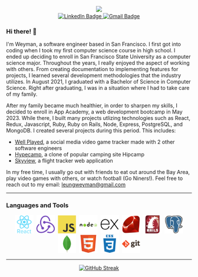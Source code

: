 <div id="header" align="center">
  
  <img src="https://24.media.tumblr.com/ef2f0535450b01ad91c23b4e38646e2b/tumblr_mryzllIRT91rz5foro1_r1_500.gif" width="600"/>
  <div id="badges" align='center'>
    <a href="https://www.linkedin.com/in/weyman-leung" target='_blank'>
      <img src="https://img.shields.io/badge/linkedin-%230077B5.svg?style=for-the-badge&logo=linkedin&logoColor=white" alt="LinkedIn Badge"/>
    </a>
    <a href="mailto:leungweyman@gmail.com" target='_blank'>
      <img src="https://img.shields.io/badge/Gmail-D14836?style=for-the-badge&logo=gmail&logoColor=white" alt="Gmail Badge"/>
    </a>
   
  </div>
</div>

### Hi there! 👋

I'm Weyman, a software engineer based in San Francisco. I first got into coding when I took my first computer science course in high school. I ended up deciding to enroll in San Francisco State University as a computer science major. Throughout the years, I really enjoyed the aspect of working with others. From creating documentation to implementing features for projects, I learned several development methodologies that the industry utilizes. In August 2021, I graduated with a Bachelor of Science in Computer Science. Right after graduating, I was in a situation where I had to take care of my family.

After my family became much healthier, in order to sharpen my skills, I decided to enroll in App Academy, a web development bootcamp in May 2023. While there, I built many projects utlizing technologies such as React, Redux, Javascript, Ruby, Ruby on Rails, Node, Express, PostgreSQL, and MongoDB. I created several projects during this period. This includes: 

* [Well Played](https://well-played-3bbfe2f31839.herokuapp.com/), a social media video game tracker made with 2 other software engineers
* [Hypecamp](https://hypecamp-hbpd.onrender.com/), a clone of popular camping site Hipcamp 
* [Skyview](https://wleung4.github.io/skyview/), a flight tracker web application

In my free time, I usually go out with friends to eat out around the Bay Area, play video games with others, or watch football (Go Niners!). Feel free to reach out to my email: leungweyman@gmail.com

---

### Languages and Tools

<div align="center">
  <img src="https://github.com/devicons/devicon/blob/master/icons/react/react-original-wordmark.svg" title="React" alt="React" width="50" height="50"/>&nbsp;
  <img src="https://github.com/devicons/devicon/blob/master/icons/redux/redux-original.svg" title="Redux" alt="Redux " width="50" height="50"/>&nbsp;
  <img src="https://github.com/devicons/devicon/blob/master/icons/javascript/javascript-original.svg" title="JavaScript" alt="JavaScript" width="50" height="50"/>&nbsp;
  <img src="https://github.com/devicons/devicon/blob/master/icons/nodejs/nodejs-original-wordmark.svg" title="NodeJS" alt="NodeJS" width="50" height="50"/>&nbsp;
  <img src="https://github.com/devicons/devicon/blob/master/icons/express/express-original.svg" title="Express" alt="Express" width="50" height="50"/>&nbsp;
  <img src="https://github.com/devicons/devicon/blob/master/icons/ruby/ruby-original.svg" title="Ruby" alt="Ruby" width="50" height="50"/>&nbsp;
  <img src="https://github.com/devicons/devicon/blob/master/icons/rails/rails-original-wordmark.svg" title="Rails" alt="Rails" width="50" height="50"/>&nbsp;
  <img src="https://github.com/devicons/devicon/blob/master/icons/postgresql/postgresql-original.svg" title="PostgreSQL" alt="PostgreSQL" width="50" height="50"/>
  <img src="https://github.com/devicons/devicon/blob/master/icons/mongodb/mongodb-original.svg" title="MongoDB" alt="MongoDB" width="50" height="50"/>&nbsp;
  <img src="https://github.com/devicons/devicon/blob/master/icons/html5/html5-original.svg" title="HTML5" alt="HTML" width="50" height="50"/>&nbsp;
  <img src="https://github.com/devicons/devicon/blob/master/icons/css3/css3-plain-wordmark.svg"  title="CSS3" alt="CSS" width="50" height="50"/>&nbsp;
  <img src="https://github.com/devicons/devicon/blob/master/icons/git/git-original-wordmark.svg" title="Git" **alt="Git" width="50" height="50"/>
  
</div>

---

<div align="center">
  
  [![GitHub Streak](http://github-readme-streak-stats.herokuapp.com?user=wleung4&theme=dark&background=000000)](https://git.io/streak-stats)
  
</div>

<!--
**wleung4/wleung4** is a ✨ _special_ ✨ repository because its `README.md` (this file) appears on your GitHub profile.

Here are some ideas to get you started:

- 🔭 I’m currently working on ...
- 🌱 I’m currently learning ...
- 👯 I’m looking to collaborate on ...
- 🤔 I’m looking for help with ...
- 💬 Ask me about ...
- 📫 How to reach me: ...
- 😄 Pronouns: ...
- ⚡ Fun fact: ...
-->
